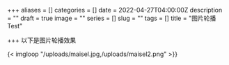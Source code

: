 +++
aliases = []
categories = []
date = 2022-04-27T04:00:00Z
description = ""
draft = true
image = ""
series = []
slug = ""
tags = []
title = "图片轮播Test"

+++
以下是图片轮播效果

{< imgloop "/uploads/maisel.jpg,/uploads/maisel2.png" >}}